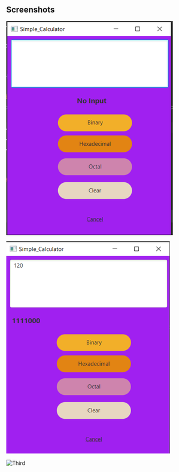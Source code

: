 
## Screenshots

![First](https://github.com/JakariaShrabon/Conversion_Calculator/blob/master/Picture/First.png?raw=true)


![Second](https://github.com/JakariaShrabon/Conversion_Calculator/blob/master/Picture/Second.png?raw=true)

![Third](https://github.com/JakariaShrabon/Conversion_Calculator/blob/master/Picture/Three.png?raw=true)